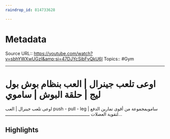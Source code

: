 ```yaml
---
raindrop_id: 814733628

---
```


# Metadata
Source URL:: https://youtube.com/watch?v=sbhYWXwUGzI&amp;si=47DJYcSibFvQkU6I
Topics:: #Gym

---
# اوعى تلعب جينرال | العب بنظام بوش بول ليج | حلقة البوش | ساموي

اوعى تلعب جينرال | العب push - pull - leg | سامويمجموعة من أقوى تمارين الدفع لتقوية العضلات ـــــــــــــــــــــــــــــــــــــــــــــــــــــــــــــــــ...

## Highlights
